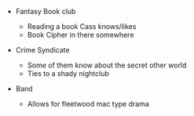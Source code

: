 - Fantasy Book club
	- Reading a book Cass knows/likes
	- Book Cipher in there somewhere

- Crime Syndicate
	- Some of them know about the secret other world
	- Ties to a shady nightclub

- Band
	- Allows for fleetwood mac type drama


